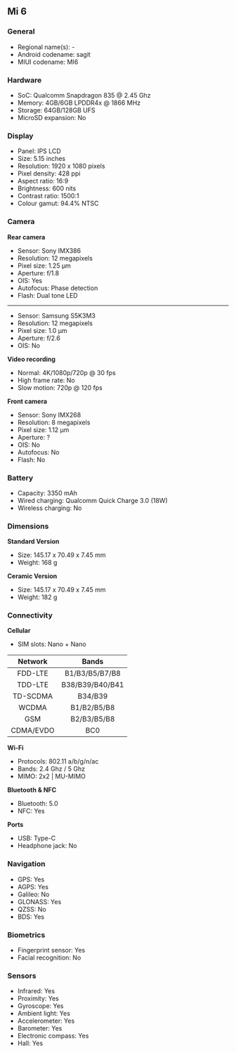 ## Mi 6

### General

* Regional name(s): -
* Android codename: sagit
* MIUI codename: MI6

### Hardware

* SoC: Qualcomm Snapdragon 835 @ 2.45 Ghz
* Memory: 4GB/6GB LPDDR4x @ 1866 MHz
* Storage: 64GB/128GB UFS
* MicroSD expansion: No

### Display

* Panel: IPS LCD
* Size: 5.15 inches
* Resolution: 1920 x 1080 pixels
* Pixel density: 428 ppi
* Aspect ratio: 16:9
* Brightness: 600 nits
* Contrast ratio: 1500:1
* Colour gamut: 94.4% NTSC

### Camera

**Rear camera**

* Sensor: Sony IMX386
* Resolution: 12 megapixels
* Pixel size: 1.25 µm
* Aperture: f/1.8
* OIS: Yes
* Autofocus: Phase detection
* Flash: Dual tone LED

---

* Sensor: Samsung S5K3M3
* Resolution: 12 megapixels
* Pixel size: 1.0 µm
* Aperture: f/2.6
* OIS: No

**Video recording**

* Normal: 4K/1080p/720p @ 30 fps
* High frame rate: No
* Slow motion: 720p @ 120 fps

**Front camera**

* Sensor: Sony IMX268
* Resolution: 8 megapixels
* Pixel size: 1.12 µm
* Aperture: ?
* OIS: No
* Autofocus: No
* Flash: No

### Battery

* Capacity: 3350 mAh
* Wired charging: Qualcomm Quick Charge 3.0 (18W)
* Wireless charging: No

### Dimensions

**Standard Version**

* Size: 145.17 x 70.49 x 7.45 mm
* Weight: 168 g

**Ceramic Version**

* Size: 145.17 x 70.49 x 7.45 mm
* Weight: 182 g

### Connectivity

**Cellular**

* SIM slots: Nano + Nano

|  Network  | Bands |
|:---------:|:---------------:|
|  FDD-LTE  |  B1/B3/B5/B7/B8 |
|   TDD-LTE  | B38/B39/B40/B41 |
|  TD-SCDMA |     B34/B39     |
|   WCDMA   |   B1/B2/B5/B8   |
|    GSM    |   B2/B3/B5/B8   |
| CDMA/EVDO |       BC0       |

**Wi-Fi**

* Protocols: 802.11 a/b/g/n/ac
* Bands: 2.4 Ghz / 5 Ghz
* MIMO: 2x2 | MU-MIMO

**Bluetooth & NFC**

* Bluetooth: 5.0 
* NFC: Yes

**Ports**

* USB: Type-C
* Headphone jack: No

### Navigation

* GPS: Yes
* AGPS: Yes
* Galileo: No
* GLONASS: Yes
* QZSS: No
* BDS: Yes

### Biometrics

* Fingerprint sensor: Yes
* Facial recognition: No

### Sensors

* Infrared: Yes
* Proximity: Yes
* Gyroscope: Yes
* Ambient light: Yes
* Accelerometer: Yes
* Barometer: Yes
* Electronic compass: Yes
* Hall: Yes
